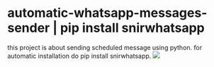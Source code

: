 # automatic-whatsapp-messages-sender | pip install snirwhatsapp
this project is about sending scheduled message using python.
for automatic installation do pip install snirwhatsapp.
![](https://i.postimg.cc/CM4hsK4m/Screenshot-29.png)

